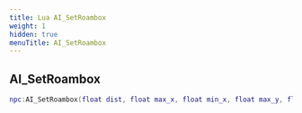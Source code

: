 ```yaml
---
title: Lua AI_SetRoambox
weight: 1
hidden: true
menuTitle: AI_SetRoambox
---
```

## AI_SetRoambox
```lua
npc:AI_SetRoambox(float dist, float max_x, float min_x, float max_y, float min_y, uint32 delay, uint32 mindelay); -- void
```